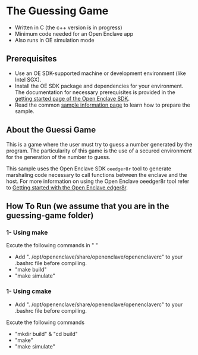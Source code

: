 # The Guessing Game 

- Written in C (the c++ version is in progress)
- Minimum code needed for an Open Enclave app
- Also runs in OE simulation mode

## Prerequisites

- Use an OE SDK-supported machine or development environment (like Intel SGX).
- Install the OE SDK package and dependencies for your environment. The documentation for necessary prerequisites is provided in the [getting started page of the Open Enclave SDK](https://github.com/openenclave/openenclave/blob/master/docs/GettingStartedDocs/README.md).
- Read the common [sample information page](../README.md#building-the-samples) to learn how to prepare the sample.

## About the Guessi Game 

This is a game where the user must try to guess a number generated by the program. 
The particularity of this game is the use of a secured environment for the generation of the number to guess.

This sample uses the Open Enclave SDK `oeedger8r` tool to generate marshaling code necessary to call functions between the enclave
and the host. For more information on using the Open Enclave oeedger8r tool refer to
[Getting started with the Open Enclave edger8r](https://github.com/openenclave/openenclave/tree/master/docs/GettingStartedDocs/Edger8rGettingStarted.md).

## How To Run (we assume that you are in the guessing-game folder)

### 1- Using make

Excute the following commands in " "

- Add ". /opt/openenclave/share/openenclave/openenclaverc" to your .bashrc file before compiling.
- "make build"
- "make simulate"

### 1- Using cmake

- Add ". /opt/openenclave/share/openenclave/openenclaverc" to your .bashrc file before compiling.

Excute the following commands
- "mkdir build" & "cd build"
- "make"
- "make simulate"